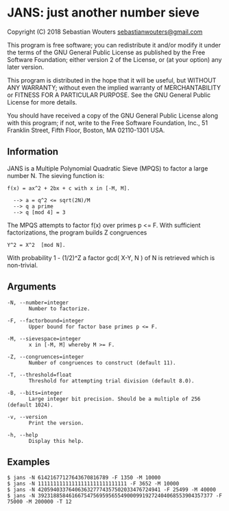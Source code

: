 JANS: just another number sieve
===============================

Copyright (C) 2018 Sebastian Wouters <sebastianwouters@gmail.com>

This program is free software; you can redistribute it and/or modify
it under the terms of the GNU General Public License as published by
the Free Software Foundation; either version 2 of the License, or
(at your option) any later version.

This program is distributed in the hope that it will be useful,
but WITHOUT ANY WARRANTY; without even the implied warranty of
MERCHANTABILITY or FITNESS FOR A PARTICULAR PURPOSE.  See the
GNU General Public License for more details.

You should have received a copy of the GNU General Public License along
with this program; if not, write to the Free Software Foundation, Inc.,
51 Franklin Street, Fifth Floor, Boston, MA 02110-1301 USA.

Information
-----------

JANS is a Multiple Polynomial Quadratic Sieve (MPQS)
to factor a large number N. The sieving function is:

    f(x) = ax^2 + 2bx + c with x in [-M, M].

      --> a = q^2 <= sqrt(2N)/M
      --> q a prime
      --> q [mod 4] = 3

The MPQS attempts to factor f(x) over primes p <= F.
With sufficient factorizations, the program builds Z
congruences

    Y^2 = X^2  [mod N].

With probability 1 - (1/2)^Z a factor gcd( X-Y, N )
of N is retrieved which is non-trivial.

Arguments
---------

    -N, --number=integer
           Number to factorize.

    -F, --factorbound=integer
           Upper bound for factor base primes p <= F.

    -M, --sievespace=integer
           x in [-M, M] whereby M >= F.

    -Z, --congruences=integer
           Number of congruences to construct (default 11).

    -T, --threshold=float
           Threshold for attempting trial division (default 8.0).

    -B, --bits=integer
           Large integer bit precision. Should be a multiple of 256 (default 1024).

    -v, --version
           Print the version.

    -h, --help
           Display this help.

Examples
--------

    $ jans -N 61421677127643670816789 -F 1350 -M 10000
    $ jans -N 11111111111111111111111111111 -F 3652 -M 10000
    $ jans -N 4205940337640636327774357502033476724941 -F 25499 -M 40000
    $ jans -N 392318858461667547569595655490009919272404068553904357377 -F 75000 -M 200000 -T 12

